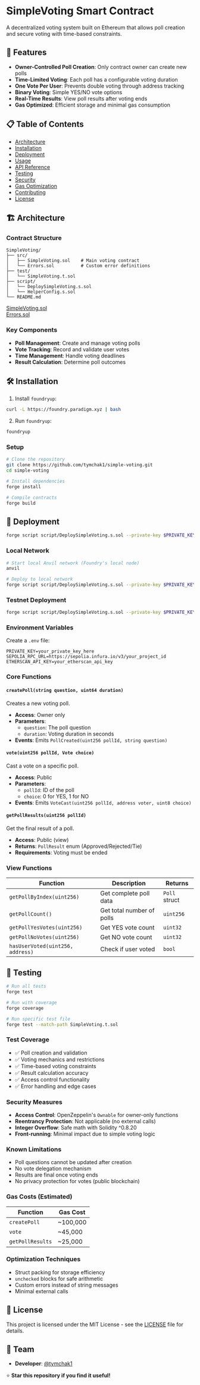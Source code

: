 # SimpleVoting Smart Contract

A decentralized voting system built on Ethereum that allows poll creation and secure voting with time-based constraints.

## 🚀 Features

- **Owner-Controlled Poll Creation**: Only contract owner can create new polls
- **Time-Limited Voting**: Each poll has a configurable voting duration
- **One Vote Per User**: Prevents double voting through address tracking
- **Binary Voting**: Simple YES/NO vote options
- **Real-Time Results**: View poll results after voting ends
- **Gas Optimized**: Efficient storage and minimal gas consumption

## 📋 Table of Contents

- [Architecture](#architecture)
- [Installation](#installation)
- [Deployment](#deployment)
- [Usage](#usage)
- [API Reference](#api-reference)
- [Testing](#testing)
- [Security](#security)
- [Gas Optimization](#gas-optimization)
- [Contributing](#contributing)
- [License](#license)

## 🏗️ Architecture

### Contract Structure

```
SimpleVoting/
├── src/
│   ├── SimpleVoting.sol    # Main voting contract
│   └── Errors.sol          # Custom error definitions
├── test/
│   └── SimpleVoting.t.sol
├── script/
│   └── DeploySimpleVoting.s.sol
│   └── HelperConfig.s.sol
└── README.md
```

[SimpleVoting.sol](https://github.com/tymchak1/simple-voting/blob/master/src/SimpleVoting.sol)  
[Errors.sol](https://github.com/tymchak1/simple-voting/blob/master/src/Errors.sol)

### Key Components

- **Poll Management**: Create and manage voting polls
- **Vote Tracking**: Record and validate user votes
- **Time Management**: Handle voting deadlines
- **Result Calculation**: Determine poll outcomes

## 🛠️ Installation

1. Install `foundryup`:

```bash
curl -L https://foundry.paradigm.xyz | bash
```

2. Run `foundryup`:

```bash
foundryup
```
### Setup

```bash
# Clone the repository
git clone https://github.com/tymchak1/simple-voting.git
cd simple-voting

# Install dependencies
forge install

# Compile contracts
forge build
```

## 🚀 Deployment
```bash
forge script script/DeploySimpleVoting.s.sol --private-key $PRIVATE_KEY --rpc-url $RPC_URL --broadcast
```

### Local Network

```bash
# Start local Anvil network (Foundry's local node)
anvil

# Deploy to local network
forge script script/DeploySimpleVoting.s.sol --private-key $PRIVATE_KEY --rpc-url http://127.0.0.1:8545 --broadcast
```

### Testnet Deployment

```bash
forge script script/DeploySimpleVoting.s.sol --private-key $PRIVATE_KEY --rpc-url $SEPOLIA_RPC_URL --broadcast
```

### Environment Variables

Create a `.env` file:

```env
PRIVATE_KEY=your_private_key_here
SEPOLIA_RPC_URL=https://sepolia.infura.io/v3/your_project_id
ETHERSCAN_API_KEY=your_etherscan_api_key
```

### Core Functions

#### `createPoll(string question, uint64 duration)`
Creates a new voting poll.
- **Access**: Owner only
- **Parameters**: 
  - `question`: The poll question
  - `duration`: Voting duration in seconds
- **Events**: Emits `PollCreated(uint256 pollId, string question)`

#### `vote(uint256 pollId, Vote choice)`
Cast a vote on a specific poll.
- **Access**: Public
- **Parameters**:
  - `pollId`: ID of the poll
  - `choice`: 0 for YES, 1 for NO
- **Events**: Emits `VoteCast(uint256 pollId, address voter, uint8 choice)`

#### `getPollResults(uint256 pollId)`
Get the final result of a poll.
- **Access**: Public (view)
- **Returns**: `PollResult` enum (Approved/Rejected/Tie)
- **Requirements**: Voting must be ended

### View Functions

| Function                         | Description               | Returns       |
| -------------------------------- | ------------------------- | ------------- |
| `getPollByIndex(uint256)`        | Get complete poll data    | `Poll` struct |
| `getPollCount()`                 | Get total number of polls | `uint256`     |
| `getPollYesVotes(uint256)`       | Get YES vote count        | `uint32`      |
| `getPollNoVotes(uint256)`        | Get NO vote count         | `uint32`      |
| `hasUserVoted(uint256, address)` | Check if user voted       | `bool`        |

## 🧪 Testing

```bash
# Run all tests
forge test

# Run with coverage
forge coverage

# Run specific test file
forge test --match-path SimpleVoting.t.sol
```

### Test Coverage

- ✅ Poll creation and validation
- ✅ Voting mechanics and restrictions
- ✅ Time-based voting constraints
- ✅ Result calculation accuracy
- ✅ Access control functionality
- ✅ Error handling and edge cases

### Security Measures

- **Access Control**: OpenZeppelin's `Ownable` for owner-only functions
- **Reentrancy Protection**: Not applicable (no external calls)
- **Integer Overflow**: Safe math with Solidity ^0.8.20
- **Front-running**: Minimal impact due to simple voting logic

### Known Limitations

- Poll questions cannot be updated after creation
- No vote delegation mechanism
- Results are final once voting ends
- No privacy protection for votes (public blockchain)

### Gas Costs (Estimated)

| Function         | Gas Cost |
| ---------------- | -------- |
| `createPoll`     | ~100,000 |
| `vote`           | ~45,000  |
| `getPollResults` | ~25,000  |

### Optimization Techniques

- Struct packing for storage efficiency
- `unchecked` blocks for safe arithmetic
- Custom errors instead of string messages
- Minimal external calls


## 📄 License

This project is licensed under the MIT License - see the [LICENSE](LICENSE) file for details.

## 👥 Team

- **Developer**: [@tymchak1](https://github.com/tymchak1)

⭐ **Star this repository if you find it useful!**